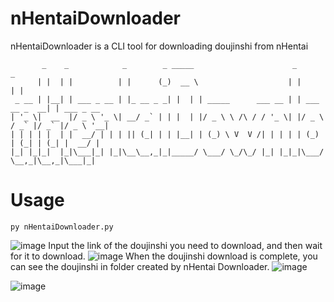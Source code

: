 # nHentaiDownloader
nHentaiDownloader is a CLI tool for downloading doujinshi from nHentai

```
       _    _            _        _ _____                      _                 _           
      | |  | |          | |      (_)  __ \                    | |               | |                 
 _ __ | |__| | ___ _ __ | |_ __ _ _| |  | | _____      ___ __ | | ___   __ _  __| | ___ _ __ 
| '_ \|  __  |/ _ \ '_ \| __/ _` | | |  | |/ _ \ \ /\ / / '_ \| |/ _ \ / _` |/ _` |/ _ \ '__|
| | | | |  | |  __/ | | | || (_| | | |__| | (_) \ V  V /| | | | | (_) | (_| | (_| |  __/ |   
|_| |_|_|  |_|\___|_| |_|\__\__,_|_|_____/ \___/ \_/\_/ |_| |_|_|\___/ \__,_|\__,_|\___|_|   
```
# Usage
```
py nHentaiDownloader.py
```
![image](https://user-images.githubusercontent.com/43085343/114311737-822b4800-9b22-11eb-9c03-ac3ba0e2682c.png)
Input the link of the doujinshi you need to download, and then wait for it to download.
![image](https://user-images.githubusercontent.com/43085343/114312094-fca89780-9b23-11eb-8b82-4f91371f1f82.png)
When the doujinshi download is complete, you can see the doujinshi in folder created by nHentai Downloader.
![image](https://user-images.githubusercontent.com/43085343/114312290-ca4b6a00-9b24-11eb-850e-e4daf5c8a146.png)

![image](https://bbqhk.github.io/img/nhentai_logo.png)
